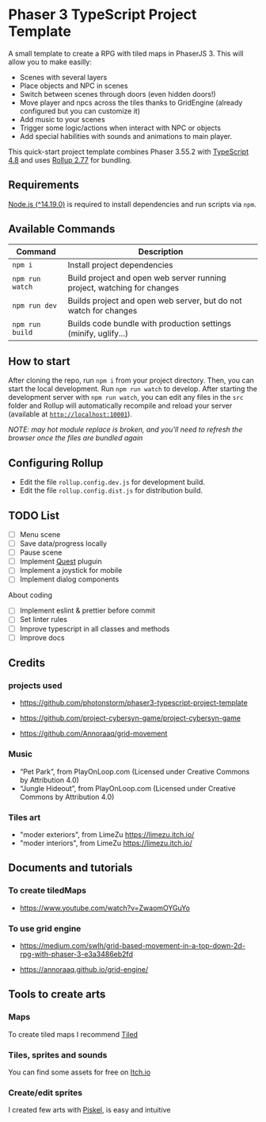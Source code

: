 # Phaser 3 TypeScript Project Template

A small template to create a RPG with tiled maps in PhaserJS 3. This will allow you to make easilly:

* Scenes with several layers
* Place objects and NPC in scenes
* Switch between scenes through doors (even hidden doors!)
* Move player and npcs across the tiles thanks to GridEngine (already configured but you can customize it)
* Add music to your scenes
* Trigger some logic/actions when interact with NPC or objects
* Add special habilities with sounds and animations to main player.

This quick-start project template combines Phaser 3.55.2 with [TypeScript 4.8](https://www.typescriptlang.org/) and uses [Rollup 2.77](https://rollupjs.org) for bundling.

## Requirements

[Node.js (^14.19.0)](https://nodejs.org) is required to install dependencies and run scripts via `npm`.

## Available Commands

| Command | Description |
|---------|-------------|
| `npm i` | Install project dependencies |
| `npm run watch` | Build project and open web server running project, watching for changes |
| `npm run dev` | Builds project and open web server, but do not watch for changes |
| `npm run build` | Builds code bundle with production settings (minify, uglify...) |

## How to start

After cloning the repo, run `npm i` from your project directory. Then, you can start the local development. Run `npm run watch` to develop.
After starting the development server with `npm run watch`, you can edit any files in the `src` folder and Rollup will automatically recompile and reload your server (available at [`http://localhost:10001`]()).

*NOTE: may hot module replace is broken, and you'll need to refresh the browser once the files are bundled again*

## Configuring Rollup

* Edit the file `rollup.config.dev.js` for development build.
* Edit the file `rollup.config.dist.js` for distribution build.

## TODO List

* [ ] Menu scene
* [ ] Save data/progress locally
* [ ] Pause scene
* [ ] Implement [Quest](https://rexrainbow.github.io/phaser3-rex-notes/docs/site/quest/) pluguin
* [ ] Implement a joystick for mobile
* [ ] Implement dialog components

About coding

* [ ] Implement eslint & prettier before commit
* [ ] Set linter rules
* [ ] Improve typescript in all classes and methods
* [ ] Improve docs

## Credits

### projects used

* <https://github.com/photonstorm/phaser3-typescript-project-template>

* <https://github.com/project-cybersyn-game/project-cybersyn-game>

* <https://github.com/Annoraaq/grid-movement>

### Music

* “Pet Park”, from PlayOnLoop.com (Licensed under Creative Commons by Attribution 4.0)
* “Jungle Hideout”, from PlayOnLoop.com (Licensed under Creative Commons by Attribution 4.0)

### Tiles art

* "moder exteriors", from  LimeZu <https://limezu.itch.io/>
* "moder interiors", from  LimeZu <https://limezu.itch.io/>

## Documents and tutorials

### To create tiledMaps

* <https://www.youtube.com/watch?v=ZwaomOYGuYo>

### To use grid engine

* <https://medium.com/swlh/grid-based-movement-in-a-top-down-2d-rpg-with-phaser-3-e3a3486eb2fd>

* <https://annoraaq.github.io/grid-engine/>

## Tools to create arts

### Maps

To create tiled maps I recommend [Tiled](https://www.mapeditor.org/)

### Tiles, sprites and sounds

You can find some assets for free on [Itch.io](https://itch.io/game-assets/tag-royalty-free)

### Create/edit sprites

I created few arts with [Piskel](https://www.piskelapp.com/p/create/sprite), is easy and intuitive
